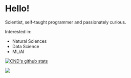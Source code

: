 # Hello!

Scientist, self-taught programmer and passionately curious.

Interested in:
- Natural Sciences
- Data Science
- ML/AI


[![CND's github stats](https://github-readme-stats.vercel.app/api?username=CreateNDiscover&theme=darcula&show_icons=true)](https://github.com/CreateNDiscover)

![](https://komarev.com/ghpvc/?username=CreateNDiscover&color=orange)

